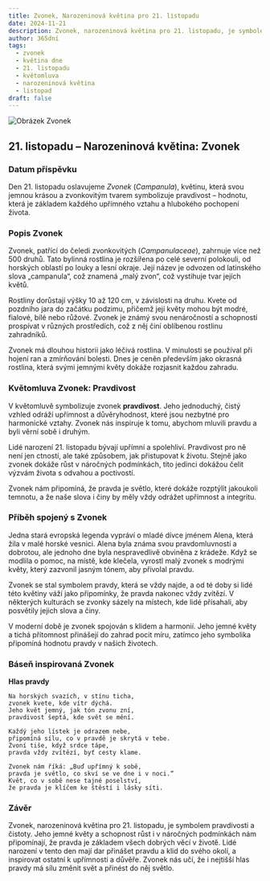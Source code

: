 ```yaml
---
title: Zvonek, Narozeninová květina pro 21. listopadu
date: 2024-11-21
description: Zvonek, narozeninová květina pro 21. listopadu, je symbolem Pravdivost. Objevte její jedinečný význam, fascinující příběhy a poezii, která oslavuje její krásu.
author: 365dní
tags:
  - zvonek
  - květina dne
  - 21. listopadu
  - květomluva
  - narozeninová květina
  - listopad
draft: false
---
```


![Obrázek Zvonek](https://cdn.pixabay.com/photo/2020/03/04/02/40/nature-4900321_1280.jpg#center)


## 21. listopadu – Narozeninová květina: Zvonek

### Datum příspěvku

Den 21. listopadu oslavujeme _Zvonek_ (_Campanula_), květinu, která svou jemnou krásou a zvonkovitým tvarem symbolizuje pravdivost – hodnotu, která je základem každého upřímného vztahu a hlubokého pochopení života.

### Popis Zvonek

Zvonek, patřící do čeledi zvonkovitých (_Campanulaceae_), zahrnuje více než 500 druhů. Tato bylinná rostlina je rozšířena po celé severní polokouli, od horských oblastí po louky a lesní okraje. Její název je odvozen od latinského slova „campanula“, což znamená „malý zvon“, což vystihuje tvar jejích květů.

Rostliny dorůstají výšky 10 až 120 cm, v závislosti na druhu. Kvete od pozdního jara do začátku podzimu, přičemž její květy mohou být modré, fialové, bílé nebo růžové. Zvonek je známý svou nenáročností a schopností prospívat v různých prostředích, což z něj činí oblíbenou rostlinu zahradníků.

Zvonek má dlouhou historii jako léčivá rostlina. V minulosti se používal při hojení ran a zmírňování bolesti. Dnes je ceněn především jako okrasná rostlina, která svými jemnými květy dokáže rozjasnit každou zahradu.

### Květomluva Zvonek: Pravdivost

V květomluvě symbolizuje zvonek **pravdivost**. Jeho jednoduchý, čistý vzhled odráží upřímnost a důvěryhodnost, které jsou nezbytné pro harmonické vztahy. Zvonek nás inspiruje k tomu, abychom mluvili pravdu a byli věrní sobě i druhým.

Lidé narození 21. listopadu bývají upřímní a spolehliví. Pravdivost pro ně není jen ctností, ale také způsobem, jak přistupovat k životu. Stejně jako zvonek dokáže růst v náročných podmínkách, tito jedinci dokážou čelit výzvám života s odvahou a poctivostí.

Zvonek nám připomíná, že pravda je světlo, které dokáže rozptýlit jakoukoli temnotu, a že naše slova i činy by měly vždy odrážet upřímnost a integritu.

### Příběh spojený s Zvonek

Jedna stará evropská legenda vypráví o mladé dívce jménem Alena, která žila v malé horské vesnici. Alena byla známa svou pravdomluvností a dobrotou, ale jednoho dne byla nespravedlivě obviněna z krádeže. Když se modlila o pomoc, na místě, kde klečela, vyrostl malý zvonek s modrými květy, který zazvonil jasným tónem, aby přivolal pravdu.

Zvonek se stal symbolem pravdy, která se vždy najde, a od té doby si lidé této květiny váží jako připomínky, že pravda nakonec vždy zvítězí. V některých kulturách se zvonky sázely na místech, kde lidé přísahali, aby posvětily jejich slova a činy.

V moderní době je zvonek spojován s klidem a harmonií. Jeho jemné květy a tichá přítomnost přinášejí do zahrad pocit míru, zatímco jeho symbolika připomíná hodnotu pravdy v našich životech.

### Báseň inspirovaná Zvonek

**Hlas pravdy**

```
Na horských svazích, v stínu ticha,  
zvonek kvete, kde vítr dýchá.  
Jeho květ jemný, jak tón zvonu zní,  
pravdivost šeptá, kde svět se mění.  

Každý jeho lístek je odrazem nebe,  
připomíná sílu, co v pravdě je skrytá v tebe.  
Zvoní tiše, když srdce tápe,  
pravda vždy zvítězí, byť cesty klame.  

Zvonek nám říká: „Buď upřímný k sobě,  
pravda je světlo, co skví se ve dne i v noci.“  
Květ, co v sobě nese tajné poselství,  
že pravda je klíčem ke štěstí i lásky síti.  
```

### Závěr

Zvonek, narozeninová květina pro 21. listopadu, je symbolem pravdivosti a čistoty. Jeho jemné květy a schopnost růst i v náročných podmínkách nám připomínají, že pravda je základem všech dobrých věcí v životě. Lidé narození v tento den mají dar přinášet pravdu a klid do svého okolí, a inspirovat ostatní k upřímnosti a důvěře. Zvonek nás učí, že i nejtišší hlas pravdy má sílu změnit svět a přinést do něj světlo.